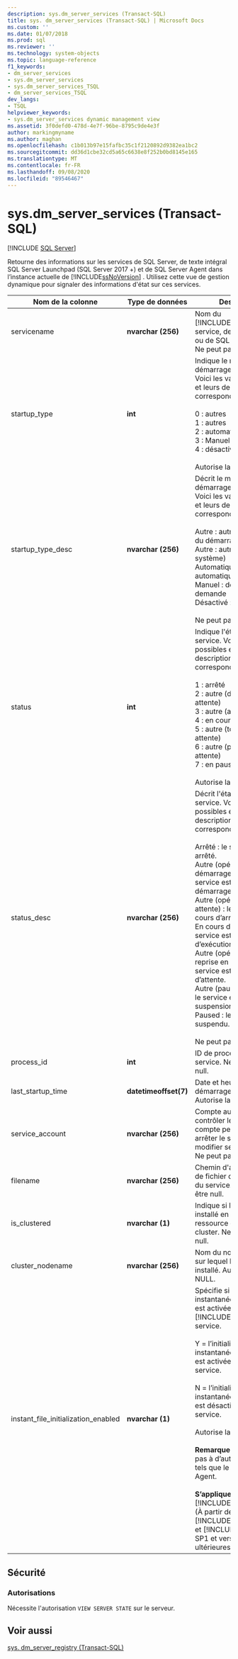 ```yaml
---
description: sys.dm_server_services (Transact-SQL)
title: sys. dm_server_services (Transact-SQL) | Microsoft Docs
ms.custom: ''
ms.date: 01/07/2018
ms.prod: sql
ms.reviewer: ''
ms.technology: system-objects
ms.topic: language-reference
f1_keywords:
- dm_server_services
- sys.dm_server_services
- sys.dm_server_services_TSQL
- dm_server_services_TSQL
dev_langs:
- TSQL
helpviewer_keywords:
- sys.dm_server_services dynamic management view
ms.assetid: 3f0defd0-478d-4e7f-96be-8795c9de4e3f
author: markingmyname
ms.author: maghan
ms.openlocfilehash: c1b013b97e15fafbc35c1f2120892d9382ea1bc2
ms.sourcegitcommit: dd36d1cbe32cd5a65c6638e8f252b0bd8145e165
ms.translationtype: MT
ms.contentlocale: fr-FR
ms.lasthandoff: 09/08/2020
ms.locfileid: "89546467"
---
```

# <a name="sysdm_server_services-transact-sql"></a>sys.dm_server_services (Transact-SQL)
[!INCLUDE [SQL Server](../../includes/applies-to-version/sqlserver.md)]

  Retourne des informations sur les services de SQL Server, de texte intégral SQL Server Launchpad (SQL Server 2017 +) et de SQL Server Agent dans l’instance actuelle de [!INCLUDE[ssNoVersion](../../includes/ssnoversion-md.md)] . Utilisez cette vue de gestion dynamique pour signaler des informations d'état sur ces services.  
  
 
|Nom de la colonne|Type de données|Description|  
|-----------------|---------------|-----------------|  
|servicename|**nvarchar (256)**|Nom du [!INCLUDE[ssDEnoversion](../../includes/ssdenoversion-md.md)] service, de texte intégral ou de SQL Server Agent. Ne peut pas être null.|  
|startup_type|**int**|Indique le mode de démarrage du service. Voici les valeurs possibles et leurs descriptions correspondantes.<br /><br /> 0 : autres<br />1 : autres<br />2 : automatique<br />3 : Manuel<br />4 : désactivé<br /><br /> Autorise la valeur NULL.|  
|startup_type_desc|**nvarchar (256)**|Décrit le mode de démarrage du service. Voici les valeurs possibles et leurs descriptions correspondantes.<br /><br /> Autre : autre (démarrage du démarrage)<br />Autre : autre (démarrage système)<br />Automatique : démarrage automatique<br />Manuel : début de la demande<br />Désactivé : désactivé<br /><br /> Ne peut pas être null.|  
|status|**int**|Indique l'état actuel du service. Voici les valeurs possibles et leurs descriptions correspondantes.<br /><br /> 1 : arrêté<br />2 : autre (démarrage en attente)<br />3 : autre (arrêt en attente)<br />4 : en cours d’exécution<br />5 : autre (toujours en attente)<br />6 : autre (pause en attente)<br />7 : en pause<br /><br /> Autorise la valeur NULL.|  
|status_desc|**nvarchar (256)**|Décrit l'état actuel du service. Voici les valeurs possibles et leurs descriptions correspondantes.<br /><br /> Arrêté : le service est arrêté.<br />Autre (opération de démarrage en attente) : le service est en cours de démarrage.<br />Autre (opération d’arrêt en attente) : le service est en cours d’arrêt.<br />En cours d’exécution : le service est en cours d’exécution.<br />Autre (opérations de reprise en attente) : le service est dans un état d’attente.<br />Autre (pause en attente) : le service est en cours de suspension.<br />Paused : le service est suspendu.<br /><br /> Ne peut pas être null.|  
|process_id|**int**|ID de processus du service. Ne peut pas être null.|  
|last_startup_time|**datetimeoffset(7)**|Date et heure du dernier démarrage du service. Autorise la valeur NULL.|  
|service_account|**nvarchar (256)**|Compte autorisé à contrôler le service. Ce compte peut démarrer ou arrêter le service ou modifier ses propriétés. Ne peut pas être null.|  
|filename|**nvarchar (256)**|Chemin d'accès et nom de fichier de l'exécutable du service. Ne peut pas être null.|  
|is_clustered|**nvarchar (1)**|Indique si le service est installé en tant que ressource d'un serveur en cluster. Ne peut pas être null.|  
|cluster_nodename|**nvarchar (256)**|Nom du nœud de cluster sur lequel le service est installé. Autorise la valeur NULL.|
|instant_file_initialization_enabled|**nvarchar (1)**|Spécifie si l’initialisation instantanée des fichiers est activée pour le [!INCLUDE[ssDEnoversion](../../includes/ssdenoversion-md.md)] service.<br /><br />Y = l’initialisation instantanée des fichiers est activée pour le service.<br /><br />N = l’initialisation instantanée des fichiers est désactivée pour le service.<br /><br /> Autorise la valeur NULL.<br /><br /> **Remarque :** Ne s’applique pas à d’autres services tels que le SQL Server Agent.<br /><br /> **S’applique à :** [!INCLUDE[ssNoVersion](../../includes/ssnoversion-md.md)] (À partir de [!INCLUDE[sssql11](../../includes/sssql11-md.md)] SP4 et [!INCLUDE[ssSQL15](../../includes/sssql15-md.md)] SP1 et versions ultérieures).|  

## <a name="security"></a>Sécurité  
  
### <a name="permissions"></a>Autorisations  
 Nécessite l'autorisation `VIEW SERVER STATE` sur le serveur.  
  
## <a name="see-also"></a>Voir aussi  
 [sys. dm_server_registry &#40;Transact-SQL&#41;](../../relational-databases/system-dynamic-management-views/sys-dm-server-registry-transact-sql.md)  
  

